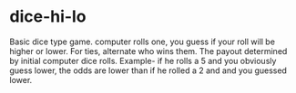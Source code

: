 dice-hi-lo
==========

   Basic dice type game. computer rolls one, you guess if your roll will be higher or lower. For ties, alternate who wins them. The payout determined by initial computer dice rolls.   Example- if he rolls a 5 and you obviously guess lower, the odds are lower than if he rolled a 2 and and you guessed lower. 
